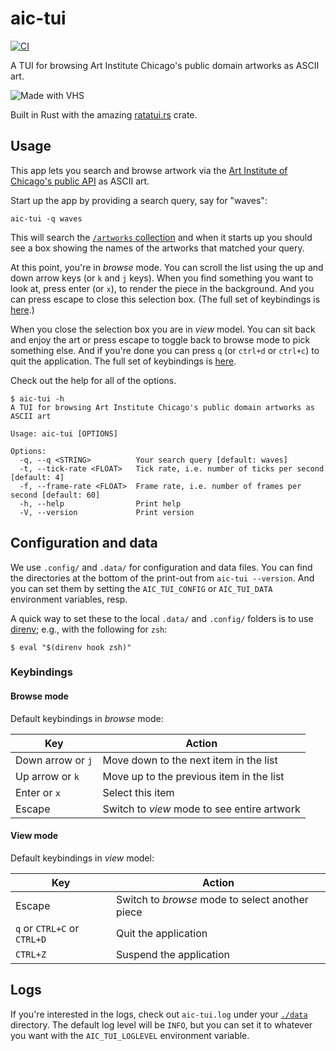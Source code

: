 # aic-tui

[![CI](https://github.com/dylan-stark/aic-tui/workflows/CI/badge.svg)](https://github.com/dylan-stark/aic-tui/actions)

A TUI for browsing Art Institute Chicago's public domain artworks as ASCII art.

![Made with VHS](https://vhs.charm.sh/vhs-3r9vucoQZBithIQT3jG0n2.gif)

Built in Rust with the amazing [ratatui.rs](https://ratatui.rs) crate.

## Usage

This app lets you search and browse artwork via the [Art Institute of Chicago's public API](https://www.artic.edu/open-access/public-api) as ASCII art.

Start up the app by providing a search query, say for "waves":

```
aic-tui -q waves
```

This will search the [`/artworks` collection](https://api.artic.edu/docs/#collections) and when it starts up you should see a box showing the names of the artworks that matched your query.

At this point, you're in *browse* mode.
You can scroll the list using the up and down arrow keys (or `k` and `j` keys).
When you find something you want to look at, press enter (or `x`), to render the piece in the background.
And you can press escape to close this selection box.
(The full set of keybindings is [here](#browse-mode).)

When you close the selection box you are in *view* model.
You can sit back and enjoy the art or press escape to toggle back to browse mode to pick something else.
And if you're done you can press `q` (or `ctrl+d` or `ctrl+c`) to quit the application.
The full set of keybindings is [here](#view-mode).

Check out the help for all of the options.

```
$ aic-tui -h             
A TUI for browsing Art Institute Chicago's public domain artworks as ASCII art

Usage: aic-tui [OPTIONS]

Options:
  -q, --q <STRING>          Your search query [default: waves]
  -t, --tick-rate <FLOAT>   Tick rate, i.e. number of ticks per second [default: 4]
  -f, --frame-rate <FLOAT>  Frame rate, i.e. number of frames per second [default: 60]
  -h, --help                Print help
  -V, --version             Print version
```

## Configuration and data

We use `.config/` and `.data/` for configuration and data files.
You can find the directories at the bottom of the print-out from `aic-tui --version`.
And you can set them by setting the `AIC_TUI_CONFIG` or `AIC_TUI_DATA` environment variables, resp.

A quick way to set these to the local `.data/` and `.config/` folders is to use [direnv](https://direnv.net); e.g., with the following for `zsh`:

```
$ eval "$(direnv hook zsh)" 
```

### Keybindings

#### Browse mode

Default keybindings in *browse* mode:

| Key | Action |
|-----|--------|
| Down arrow or `j` | Move down to the next item in the list |
| Up arrow or `k` | Move up to the previous item in the list |
| Enter or `x` | Select this item |
| Escape | Switch to *view* mode to see entire artwork |

#### View mode

Default keybindings in *view* model:

| Key | Action |
|-----|--------|
| Escape | Switch to *browse* mode to select another piece |
| `q` or `CTRL+C` or `CTRL+D` | Quit the application |
| `CTRL+Z` | Suspend the application |

## Logs

If you're interested in the logs, check out `aic-tui.log` under your [`./data`](#configuration-and-data) directory.
The default log level will be `INFO`, but you can set it to whatever you want with the `AIC_TUI_LOGLEVEL` environment variable.
